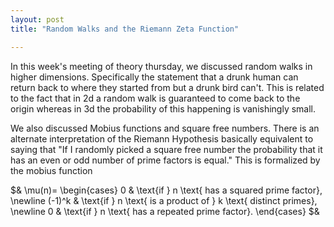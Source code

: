```yaml
---
layout: post
title: "Random Walks and the Riemann Zeta Function"

---
```

In this week's meeting of theory thursday, we discussed random walks in higher dimensions. Specifically the statement that a drunk human can return back to where they started from but a drunk bird can't. 
This is related to the fact that in 2d a random walk is guaranteed to come back to the origin whereas in 3d the probability of this happening is vanishingly small.

We also discussed Mobius functions and square free numbers. 
There is an alternate interpretation of the Riemann Hypothesis basically equivalent to saying that "If I randomly picked a square free number the probability that it has an even or odd number of prime factors is equal."
This is formalized by the mobius function

$&
\mu(n)= 
\begin{cases}
    0 & \text{if } n \text{ has a squared prime factor}, \newline
    (-1)^k & \text{if } n \text{ is a product of } k \text{ distinct primes}, \newline
    0 & \text{if } n \text{ has a repeated prime factor}.
\end{cases}
$&

